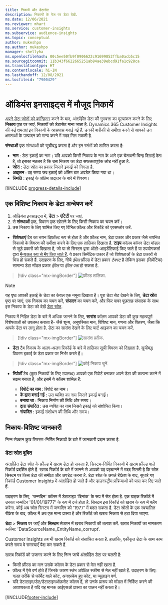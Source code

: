 ```yaml
---
title: निकायें और डेटासेट
description: निकायों के पेज पर डेटा देखें.
ms.date: 12/06/2021
ms.reviewer: mhart
ms.service: customer-insights
ms.subservice: audience-insights
ms.topic: conceptual
author: mukeshpo
ms.author: mukeshpo
manager: shellyha
ms.openlocfilehash: 00c5ee50fb9f0906622c91699852ffba0acb5c15
ms.sourcegitcommit: 11b343f6622665251ab84ae39ebcd91fa1c928ca
ms.translationtype: HT
ms.contentlocale: hi-IN
ms.lasthandoff: 12/08/2021
ms.locfileid: "7900429"
---
```

# <a name="entities-in-audience-insights"></a>ऑडियंस इनसाइट्स में मौजूद निकायें

[अपने डेटा स्रोतों को कॉन्फ़िगर](data-sources.md) करने के बाद, अंतर्ग्रहीत डेटा की गुणवत्ता का मूल्यांकन करने के लिए **निकाय** पृष्ठ पर जाएं. निकायों को डेटासेट माना जाता है. Dynamics 365 Customer Insights की कई क्षमताएं इन निकायों के आसपास बनाई गई हैं. उनकी बारीकी से समीक्षा करने से आपको उन क्षमताओं के उत्पादन को मान्य करने में मदद मिल सकती है.

**संस्थाओं** पृष्ठ संस्थाओं को सूचीबद्ध करता है और इन स्तंभों को शामिल करता है:

- **नाम** : डेटा इकाई का नाम। यदि आपको किसी निकाय के नाम के आगे एक चेतावनी चिन्ह दिखाई देता है, तो इसका मतलब है कि उस निकाय का डेटा सफलतापूर्वक लोड नहीं हुआ है.
- **स्रोत** : डेटा स्रोत का प्रकार जिसने इकाई को निगला है.
- **अद्यतन** : वह समय जब इकाई को अंतिम बार अपडेट किया गया था।
- **स्थिति** : इकाई के अंतिम अद्यतन के बारे में विवरण।

[!INCLUDE [progress-details-include](../includes/progress-details-pane.md)]

## <a name="explore-a-specific-entitys-data"></a>एक विशिष्ट निकाय के डेटा अन्वेषण करें

1. ऑडियंस इनसाइट्स में, **डेटा** > **एंटिटी** पर जाएं.
1. से **संस्थाओं** पृष्ठ, विवरण पृष्ठ खोलने के लिए किसी निकाय का चयन करें।  
1. उस निकाय के लिए शामिल किए गए विभिन्न फ़ील्ड और रिकॉर्ड को एक्सप्लोर करें.

- **विशेषताएं** टैब का चयन डिफ़ॉल्ट रूप से होता है और फ़ील्ड नाम, डेटा प्रकार और प्रकार जैसे चयनित निकायों के विवरण की समीक्षा करने के लिए एक तालिका दिखाता है. **टाइप** कॉलम कॉमन डेटा मॉडल से जुड़े प्रकारों को दिखाता है, जो या तो सिस्टम द्वारा ऑटो-आइडेंटिफाई किए जाते हैं या उपयोगकर्ता द्वारा [मैन्युअल रूप से मैप किए जाते हैं](map-entities.md). ये प्रकार सिमेंटिक प्रकार हैं जो विशेषताओं के डेटा प्रकारों से भिन्न हो सकते हैं. उदाहरण के लिए, नीचे *ईमेल* फ़ील्ड में डेटा प्रकार *टेक्स्ट* है लेकिन इसका (सिमेंटिक) सामान्य डेटा मॉडल प्रकार *ईमेल* या *ईमेल पता* हो सकता है.

> [!div class="mx-imgBorder"]
> ![फ़ील्ड तालिका.](media/data-manager-entities-fields.PNG "फ़ील्ड तालिका")

> [!NOTE]
> यह पृष्ठ आपकी इकाई के डेटा का केवल एक नमूना दिखाता है। पूरा डेटा सेट देखने के लिए, **डेटा स्रोत** पृष्ठ पर जाएं, एक निकाय का चयन करें, **संपादन** का चयन करें, और फिर पावर पूछताछ संपादक के साथ इस निकाय के डेटा को देखें [डेटा स्रोत](data-sources.md).

निकाय में निहित डेटा के बारे में अधिक जानने के लिए, **सारांश** कॉलम आपको डेटा की कुछ महत्वपूर्ण विशेषताओं को उपलब्ध कराता है- जैसे शून्य, अनुपस्थित मान, विशिष्ट मान, गणना और वितरण, जैसा कि आपके डेटा पर लागू होता है. डेटा का सारांश देखने के लिए चार्ट आइकन का चयन करें.

> [!div class="mx-imgBorder"]
> ![सारांश प्रतीक.](media/data-manager-entities-summary.png "डेटा सारांश तालिका")

- **डेटा** टैब निकाय के अलग-अलग रिकॉर्ड के बारे में तालिका सूची विवरण को दिखाता है. सूचीबद्ध विवरण इकाई के डेटा प्रकार पर निर्भर करते हैं।

> [!div class="mx-imgBorder"]
> ![कोई निकाय चुनें.](media/data-manager-entities-data.png "निकाय चुनें")

- **रिपोर्टों** टैब (कुछ निकायों के लिए उपलब्ध) आपको एक रिपोर्ट बनाकर अपने डेटा की कल्पना करने में सक्षम बनाता है, और इसमें ये कॉलम शामिल हैं:

  - **रिपोर्ट का नाम** : रिपोर्ट का नाम।
  - **के द्वारा बनाई गई** : उस व्यक्ति का नाम जिसने इकाई बनाई।
  - **बनाया था** : निकाय निर्माण की तिथि और समय।
  - **द्वारा संपादित** : उस व्यक्ति का नाम जिसने इकाई को संशोधित किया।
  - **संपादित** : इकाई संशोधन की तिथि और समय। 

## <a name="entity-specific-information"></a>निकाय-विशिष्ट जानकारी

निम्न सेक्शन कुछ सिस्टम-निर्मित निकायों के बारे में जानकारी प्रदान करता है.

### <a name="corrupted-data-sources"></a>डेटा स्रोत दूषित

अंतर्ग्रहित डेटा स्रोत के फ़ील्ड में खराब डेटा हो सकता है. सिस्टम-निर्मित निकायों में खराब फ़ील्ड वाले रिकॉर्ड प्रदर्शित होते हैं. खराब रिकॉर्ड के बारे में जानने से आपको यह पहचानने में मदद मिलती है कि स्रोत सिस्टम पर किस डेटा की समीक्षा और अपडेट करना है. डेटा स्रोत के अगले रीफ़्रेश के बाद, सुधारे गए रिकॉर्ड Customer Insights में अंतर्ग्रहित हो जाते हैं और डाउनस्ट्रीम प्रक्रियाओं को पास कर दिए जाते हैं. 

उदाहरण के लिए, 'जन्मदिन' कॉलम में डेटाटाइप 'दिनांक' के रूप में सेट होता है. एक ग्राहक रिकॉर्ड में उनका जन्मदिन '01/01/19777' के रूप में दर्ज होता है. सिस्टम इस रिकॉर्ड को खराब के रूप में फ़्लैग करेगा. कोई अब स्रोत सिस्टम में जन्मदिन को '1977' में बदल सकता है. डेटा स्रोतों के एक स्वचालित रीफ़्रेश के बाद, फ़ील्ड में अब एक मान्य प्रारूप है और रिकॉर्ड को खराब निकाय से हटा दिया जाएगा. 

**डेटा** > **निकाय** पर जाएँ और **सिस्टम** सेक्शन में खराब निकायों की तलाश करें. खराब निकायों का नामकरण स्कीमा: 'DataSourceName_EntityName_corrupt'.

Customer Insights तब भी खराब रिकॉर्ड को संसाधित करता है. हालांकि, एकीकृत डेटा के साथ काम करते समय वे समस्याएँ पैदा कर सकते हैं.

खराब रिकॉर्ड को उजागर करने के लिए निम्न जांचें अंतर्ग्रहित डेटा पर चलती है: 

- किसी फ़ील्ड का मान उसके कॉलम के डेटा प्रकार से मेल नहीं खाता है.
- फ़ील्ड में ऐसे वर्ण होते हैं जिनके कारण स्तंभ अपेक्षित स्कीमा से मेल नहीं खाते हैं. उदाहरण के लिए: गलत तरीके से फॉर्मेट वाले कोट, अनएस्केप हुए कोट, या न्यूलाइन वर्ण.
- यदि डेटाटाइम/डेट/डेटाटाइमऑफ़सेट कॉलम हैं, तो उनके प्रारूप को मॉडल में निर्दिष्ट करने की आवश्यकता है यदि यह मानक आईएसओ प्रारूप का पालन नहीं करता है।


[!INCLUDE[footer-include](../includes/footer-banner.md)]
